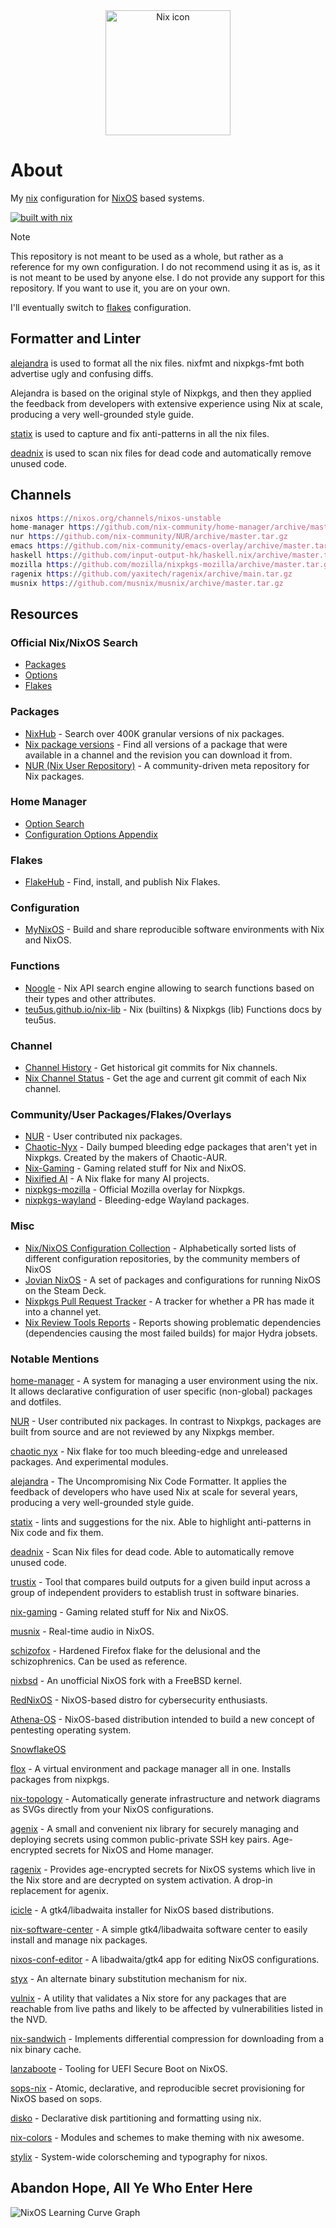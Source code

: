 <div align="center">
  <img src="images/nix.png" alt="Nix icon" widdth="200" height="200">
</div>

# About

My [nix](https://nixos.org/learn.html) configuration for [NixOS](https://nixos.org) based systems.

[![built with nix](https://builtwithnix.org/badge.svg)](https://builtwithnix.org)

> [!NOTE]  
> This repository is not meant to be used as a whole, but rather as a reference for my own configuration. I do not recommend using it as is, as it is not meant to be used by anyone else. I do not provide any support for this repository. If you want to use it, you are on your own.
>
> I'll eventually switch to [flakes](https://nixos.wiki/wiki/Flakes) configuration.

## Formatter and Linter

[alejandra](https://github.com/kamadorueda/alejandra) is used to format all the nix files. nixfmt and nixpkgs-fmt both advertise ugly and confusing diffs.

Alejandra is based on the original style of Nixpkgs, and then they applied the feedback from developers with extensive experience using Nix at scale, producing a very well-grounded style guide.

[statix](https://github.com/nerdypepper/statix) is used to capture and fix anti-patterns in all the nix files.

[deadnix](https://github.com/astro/deadnix) is used to scan nix files for dead code and automatically remove unused code.

## Channels

```nix
nixos https://nixos.org/channels/nixos-unstable
home-manager https://github.com/nix-community/home-manager/archive/master.tar.gz
nur https://github.com/nix-community/NUR/archive/master.tar.gz
emacs https://github.com/nix-community/emacs-overlay/archive/master.tar.gz
haskell https://github.com/input-output-hk/haskell.nix/archive/master.tar.gz
mozilla https://github.com/mozilla/nixpkgs-mozilla/archive/master.tar.gz
ragenix https://github.com/yaxitech/ragenix/archive/main.tar.gz
musnix https://github.com/musnix/musnix/archive/master.tar.gz
```

## Resources

### Official Nix/NixOS Search

- [Packages](https://search.nixos.org/packages)
- [Options](https://search.nixos.org/options)
- [Flakes](https://search.nixos.org/flakes)

### Packages

- [NixHub](https://www.nixhub.io) - Search over 400K granular versions of nix packages.
- [Nix package versions](https://lazamar.co.uk/nix-versions) - Find all versions of a package that were available in a channel and the revision you can download it from.
- [NUR (Nix User Repository)](https://nur.nix-community.org) - A community-driven meta repository for Nix packages.

### Home Manager

- [Option Search](https://home-manager-options.extranix.com)
- [Configuration Options Appendix](https://nix-community.github.io/home-manager/options.xhtml)

### Flakes

- [FlakeHub](https://flakehub.com) - Find, install, and publish Nix Flakes.

### Configuration

- [MyNixOS](https://mynixos.com) - Build and share reproducible software environments with Nix and NixOS.

### Functions

- [Noogle](https://noogle.dev) - Nix API search engine allowing to search functions based on their types and other attributes.
- [teu5us.github.io/nix-lib](https://teu5us.github.io/nix-lib.html) - Nix (builtins) & Nixpkgs (lib) Functions docs by teu5us.

### Channel

- [Channel History](https://channels.nix.gsc.io/) - Get historical git commits for Nix channels.
- [Nix Channel Status](https://status.nixos.org) - Get the age and current git commit of each Nix channel.

### Community/User Packages/Flakes/Overlays

- [NUR](https://github.com/nix-community/NUR/) - User contributed nix packages.
- [Chaotic-Nyx](https://github.com/chaotic-cx/nyx) - Daily bumped bleeding edge packages that aren't yet in Nixpkgs. Created by the makers of Chaotic-AUR.
- [Nix-Gaming](https://github.com/fufexan/nix-gaming) - Gaming related stuff for Nix and NixOS.
- [Nixified AI](https://nixified.ai) -  A Nix flake for many AI projects.
- [nixpkgs-mozilla](https://github.com/mozilla/nixpkgs-mozilla) -  Official Mozilla overlay for Nixpkgs.
- [nixpkgs-wayland](https://github.com/nix-community/nixpkgs-wayland) - Bleeding-edge Wayland packages.

### Misc

- [Nix/NixOS Configuration Collection](https://nixos.wiki/wiki/Configuration_Collection) - Alphabetically sorted lists of different configuration repositories, by the community members of NixOS
- [Jovian NixOS](https://jovian-experiments.github.io/Jovian-NixOS/index.html) - A set of packages and configurations for running NixOS on the Steam Deck.
- [Nixpkgs Pull Request Tracker](https://nixpk.gs/pr-tracker.html) - A tracker for whether a PR has made it into a channel yet.
- [Nix Review Tools Reports](https://malob.github.io/nix-review-tools-reports/) - Reports showing problematic dependencies (dependencies causing the most failed builds) for major Hydra jobsets.

### Notable Mentions

[home-manager](https://github.com/nix-community/home-manager) - A system for managing a user environment using the nix. It allows declarative configuration of user specific (non-global) packages and dotfiles.

[NUR](https://github.com/nix-community/NUR) - User contributed nix packages. In contrast to Nixpkgs, packages are built from source and are not reviewed by any Nixpkgs member.

[chaotic nyx](https://github.com/chaotic-cx/nyx) - Nix flake for too much bleeding-edge and unreleased packages. And experimental modules.

[alejandra](https://github.com/kamadorueda/alejandra) - The Uncompromising Nix Code Formatter. It applies the feedback of developers who have used Nix at scale for several years, producing a very well-grounded style guide.

[statix](https://github.com/nerdypepper/statix) - lints and suggestions for the nix. Able to highlight anti-patterns in Nix code and fix them.

[deadnix](https://github.com/astro/deadnix) -  Scan Nix files for dead code. Able to automatically remove unused code.

[trustix](https://github.com/nix-community/trustix) - Tool that compares build outputs for a given build input across a group of independent providers to establish trust in software binaries.

[nix-gaming](https://github.com/fufexan/nix-gaming) - Gaming related stuff for Nix and NixOS.

[musnix](https://github.com/musnix/musnix) - Real-time audio in NixOS.

[schizofox](https://github.com/schizofox/schizofox) - Hardened Firefox flake for the delusional and the schizophrenics. Can be used as reference.

[nixbsd](https://github.com/nixos-bsd/nixbsd) - An unofficial NixOS fork with a FreeBSD kernel.

[RedNixOS](https://github.com/redcode-labs/RedNixOS) - NixOS-based distro for cybersecurity enthusiasts.

[Athena-OS](https://github.com/Athena-OS) - NixOS-based distribution intended to build a new concept of pentesting operating system.

[SnowflakeOS](https://snowflakeos.org)

[flox](https://github.com/flox/flox) - A virtual environment and package manager all in one. Installs packages from nixpkgs.

[nix-topology](https://github.com/oddlama/nix-topology) - Automatically generate infrastructure and network diagrams as SVGs directly from your NixOS configurations.

[agenix](https://github.com/ryantm/agenix) - A small and convenient nix library for securely managing and deploying secrets using common public-private SSH key pairs. Age-encrypted secrets for NixOS and Home manager.

[ragenix](https://github.com/yaxitech/ragenix) - Provides age-encrypted secrets for NixOS systems which live in the Nix store and are decrypted on system activation. A drop-in replacement for agenix.

[icicle](https://github.com/snowfallorg/icicle) -  A gtk4/libadwaita installer for NixOS based distributions.

[nix-software-center](https://github.com/snowfallorg/nix-software-center) -  A simple gtk4/libadwaita software center to easily install and manage nix packages.

[nixos-conf-editor](https://github.com/snowfallorg/nixos-conf-editor) -  A libadwaita/gtk4 app for editing NixOS configurations.

[styx](https://github.com/dnr/styx) - An alternate binary substitution mechanism for nix.

[vulnix](https://github.com/nix-community/vulnix) - A utility that validates a Nix store for any packages that are reachable from live paths and likely to be affected by vulnerabilities listed in the NVD.

[nix-sandwich](https://github.com/dnr/nix-sandwich) - Implements differential compression for downloading from a nix binary cache.

[lanzaboote](https://github.com/nix-community/lanzaboote) - Tooling for UEFI Secure Boot on NixOS.

[sops-nix](https://github.com/Mic92/sops-nix) - Atomic, declarative, and reproducible secret provisioning for NixOS based on sops.

[disko](https://github.com/nix-community/disko) - Declarative disk partitioning and formatting using nix.

[nix-colors](https://github.com/Misterio77/nix-colors) - Modules and schemes to make theming with nix awesome.

[stylix](https://github.com/danth/stylix) - System-wide colorscheming and typography for nixos.

## Abandon Hope, All Ye Who Enter Here

![NixOS Learning Curve Graph](images/nixos-learning-curve.jpeg)
